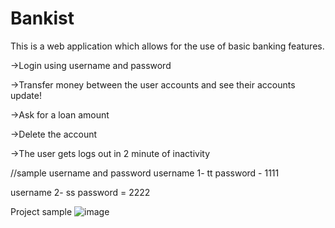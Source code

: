 # Bankist
This is a web application which allows for the use of basic banking features. 

->Login using username and password

->Transfer money between the user accounts and see their accounts update!

->Ask for a loan amount

->Delete the account

->The user gets logs out in 2 minute of inactivity

//sample username and password
username 1- tt
password - 1111

username 2- ss
password = 2222


Project sample 
![image](https://user-images.githubusercontent.com/77636438/213880445-0e3673da-e2c4-43ad-9971-2c77663a5414.png)
